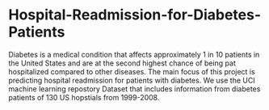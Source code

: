 # Hospital-Readmission-for-Diabetes-Patients

Diabetes is a medical condition that affects approximately 1 in 10 patients in the United States and are at the second highest chance of being pat hospitalized compared to other diseases. The main focus of this project is predicting hospital readmission for patients with diabetes. We use the UCI machine learning repostory Dataset that includes information from diabetes patients of 130 US hopstials from 1999-2008.
